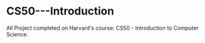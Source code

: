 # CS50---Introduction
All Project completed on Harvard's course: CS50 - Introduction to Computer Science.
